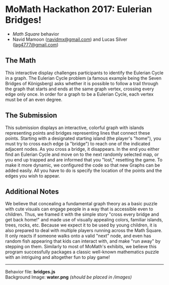 # MoMath Hackathon 2017: Eulerian Bridges!

- _Math Square_ behavior
- Navid Mamoon (navidmx@gmail.com) and Lucas Silver (lag4777@gmail.com)

## The Math

This interactive display challenges participants to identify the Eulerian Cycle in a graph. The Eulerian Cycle problem (a famous example being the Seven Bridges of Königsberg) asks whether it is possible to follow a trail through the graph that starts and ends at the same graph vertex, crossing every edge only once. In order for a graph to be a Eulerian Cycle, each vertex must be of an even degree.

## The Submission

This submission displays an interactive, colorful graph with islands representing points and bridges representing lines that connect these points. Starting with a designated starting island (the player's "home"), you must try to cross each edge (a "bridge") to reach one of the indicated adjacent nodes. As you cross a bridge, it disappears. In the end you either find an Eulerian Cycle and move on to the next randomly selected map, or you end up trapped and are informed that you "lost," resetting the game.
To make it more dynamic, we configured the code so that new Graphs can be added easily. All you have to do is specify the location of the points and the edges you wish to appear.

## Additional Notes

We believe that concealing a fundamental graph theory as a basic puzzle with cute visuals can engage people in a way that is accessible even to children. Thus, we framed it with the simple story "cross every bridge and get back home!" and made use of visually appealing colors, familiar islands, trees, rocks, etc.
Because we expect it to be used by young children, it is also prepared to deal with multiple players running across the Math Square. It only reacts if someone walks onto a valid "next" node, and even has random fish appearing that kids can interact with, and make "run away" by stepping on them.
Similarly to most of MoMath's exhibits, we believe this program successfully packages a classic well-known mathematics puzzle with an intriguing and altogether fun to play game!

---

Behavior file: **bridges.js** <br />
Background Image: **water.png** *(should be placed in /images)*
